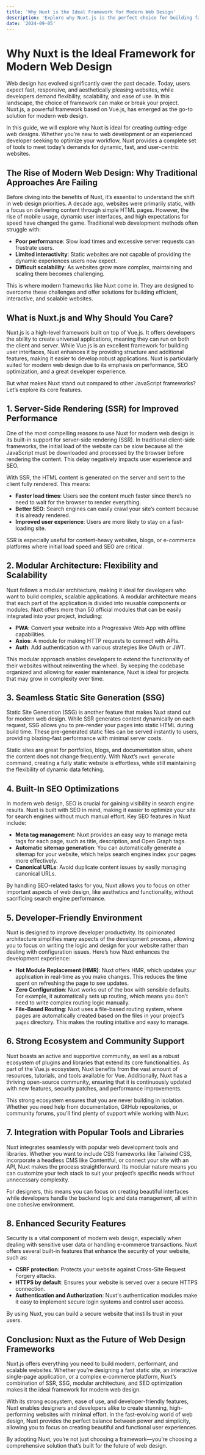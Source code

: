 ```yaml
---
title: 'Why Nuxt is the Ideal Framework for Modern Web Design'
description: 'Explore why Nuxt.js is the perfect choice for building fast, scalable, and visually stunning modern web designs.'
date: '2024-09-05'
---
```


# Why Nuxt is the Ideal Framework for Modern Web Design

Web design has evolved significantly over the past decade. Today, users expect fast, responsive, and aesthetically pleasing websites, while developers demand flexibility, scalability, and ease of use. In this landscape, the choice of framework can make or break your project. Nuxt.js, a powerful framework based on Vue.js, has emerged as the go-to solution for modern web design. 

In this guide, we will explore why Nuxt is ideal for creating cutting-edge web designs. Whether you’re new to web development or an experienced developer seeking to optimize your workflow, Nuxt provides a complete set of tools to meet today’s demands for dynamic, fast, and user-centric websites.

## The Rise of Modern Web Design: Why Traditional Approaches Are Failing

Before diving into the benefits of Nuxt, it’s essential to understand the shift in web design priorities. A decade ago, websites were primarily static, with a focus on delivering content through simple HTML pages. However, the rise of mobile usage, dynamic user interfaces, and high expectations for speed have changed the game. Traditional web development methods often struggle with:

- **Poor performance**: Slow load times and excessive server requests can frustrate users.
- **Limited interactivity**: Static websites are not capable of providing the dynamic experiences users now expect.
- **Difficult scalability**: As websites grow more complex, maintaining and scaling them becomes challenging.

This is where modern frameworks like Nuxt come in. They are designed to overcome these challenges and offer solutions for building efficient, interactive, and scalable websites.

## What is Nuxt.js and Why Should You Care?

Nuxt.js is a high-level framework built on top of Vue.js. It offers developers the ability to create universal applications, meaning they can run on both the client and server. While Vue.js is an excellent framework for building user interfaces, Nuxt enhances it by providing structure and additional features, making it easier to develop robust applications. Nuxt is particularly suited for modern web design due to its emphasis on performance, SEO optimization, and a great developer experience.

But what makes Nuxt stand out compared to other JavaScript frameworks? Let’s explore its core features.

## 1. Server-Side Rendering (SSR) for Improved Performance

One of the most compelling reasons to use Nuxt for modern web design is its built-in support for server-side rendering (SSR). In traditional client-side frameworks, the initial load of the website can be slow because all the JavaScript must be downloaded and processed by the browser before rendering the content. This delay negatively impacts user experience and SEO.

With SSR, the HTML content is generated on the server and sent to the client fully rendered. This means:

- **Faster load times**: Users see the content much faster since there’s no need to wait for the browser to render everything.
- **Better SEO**: Search engines can easily crawl your site’s content because it is already rendered.
- **Improved user experience**: Users are more likely to stay on a fast-loading site.

SSR is especially useful for content-heavy websites, blogs, or e-commerce platforms where initial load speed and SEO are critical.

## 2. Modular Architecture: Flexibility and Scalability

Nuxt follows a modular architecture, making it ideal for developers who want to build complex, scalable applications. A modular architecture means that each part of the application is divided into reusable components or modules. Nuxt offers more than 50 official modules that can be easily integrated into your project, including:

- **PWA**: Convert your website into a Progressive Web App with offline capabilities.
- **Axios**: A module for making HTTP requests to connect with APIs.
- **Auth**: Add authentication with various strategies like OAuth or JWT.

This modular approach enables developers to extend the functionality of their websites without reinventing the wheel. By keeping the codebase organized and allowing for easier maintenance, Nuxt is ideal for projects that may grow in complexity over time.

## 3. Seamless Static Site Generation (SSG)

Static Site Generation (SSG) is another feature that makes Nuxt stand out for modern web design. While SSR generates content dynamically on each request, SSG allows you to pre-render your pages into static HTML during build time. These pre-generated static files can be served instantly to users, providing blazing-fast performance with minimal server costs.

Static sites are great for portfolios, blogs, and documentation sites, where the content does not change frequently. With Nuxt’s `nuxt generate` command, creating a fully static website is effortless, while still maintaining the flexibility of dynamic data fetching.

## 4. Built-In SEO Optimizations

In modern web design, SEO is crucial for gaining visibility in search engine results. Nuxt is built with SEO in mind, making it easier to optimize your site for search engines without much manual effort. Key SEO features in Nuxt include:

- **Meta tag management**: Nuxt provides an easy way to manage meta tags for each page, such as title, description, and Open Graph tags.
- **Automatic sitemap generation**: You can automatically generate a sitemap for your website, which helps search engines index your pages more effectively.
- **Canonical URLs**: Avoid duplicate content issues by easily managing canonical URLs.

By handling SEO-related tasks for you, Nuxt allows you to focus on other important aspects of web design, like aesthetics and functionality, without sacrificing search engine performance.

## 5. Developer-Friendly Environment

Nuxt is designed to improve developer productivity. Its opinionated architecture simplifies many aspects of the development process, allowing you to focus on writing the logic and design for your website rather than dealing with configuration issues. Here’s how Nuxt enhances the development experience:

- **Hot Module Replacement (HMR)**: Nuxt offers HMR, which updates your application in real-time as you make changes. This reduces the time spent on refreshing the page to see updates.
- **Zero Configuration**: Nuxt works out of the box with sensible defaults. For example, it automatically sets up routing, which means you don’t need to write complex routing logic manually.
- **File-Based Routing**: Nuxt uses a file-based routing system, where pages are automatically created based on the files in your project’s `pages` directory. This makes the routing intuitive and easy to manage.

## 6. Strong Ecosystem and Community Support

Nuxt boasts an active and supportive community, as well as a robust ecosystem of plugins and libraries that extend its core functionalities. As part of the Vue.js ecosystem, Nuxt benefits from the vast amount of resources, tutorials, and tools available for Vue. Additionally, Nuxt has a thriving open-source community, ensuring that it is continuously updated with new features, security patches, and performance improvements.

This strong ecosystem ensures that you are never building in isolation. Whether you need help from documentation, GitHub repositories, or community forums, you’ll find plenty of support while working with Nuxt.

## 7. Integration with Popular Tools and Libraries

Nuxt integrates seamlessly with popular web development tools and libraries. Whether you want to include CSS frameworks like Tailwind CSS, incorporate a headless CMS like Contentful, or connect your site with an API, Nuxt makes the process straightforward. Its modular nature means you can customize your tech stack to suit your project’s specific needs without unnecessary complexity.

For designers, this means you can focus on creating beautiful interfaces while developers handle the backend logic and data management, all within one cohesive environment.

## 8. Enhanced Security Features

Security is a vital component of modern web design, especially when dealing with sensitive user data or handling e-commerce transactions. Nuxt offers several built-in features that enhance the security of your website, such as:

- **CSRF protection**: Protects your website against Cross-Site Request Forgery attacks.
- **HTTPS by default**: Ensures your website is served over a secure HTTPS connection.
- **Authentication and Authorization**: Nuxt's authentication modules make it easy to implement secure login systems and control user access.

By using Nuxt, you can build a secure website that instills trust in your users.

## Conclusion: Nuxt as the Future of Web Design Frameworks

Nuxt.js offers everything you need to build modern, performant, and scalable websites. Whether you’re designing a fast static site, an interactive single-page application, or a complex e-commerce platform, Nuxt’s combination of SSR, SSG, modular architecture, and SEO optimization makes it the ideal framework for modern web design.

With its strong ecosystem, ease of use, and developer-friendly features, Nuxt enables designers and developers alike to create stunning, high-performing websites with minimal effort. In the fast-evolving world of web design, Nuxt provides the perfect balance between power and simplicity, allowing you to focus on creating beautiful and functional user experiences.

By adopting Nuxt, you’re not just choosing a framework—you’re choosing a comprehensive solution that’s built for the future of web design.
